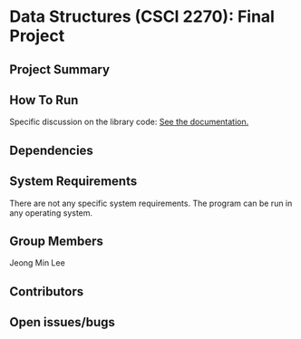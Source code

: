 # Data Structures (CSCI 2270): Final Project

## Project Summary




## How To Run

Specific discussion on the library code: [See the documentation.](https://github.com/jele5104/Lee_CSCI2270_FinalProject/blob/master/project_documentation.md)


## Dependencies




## System Requirements

There are not any specific system requirements. The program can be run in any operating system.


## Group Members

Jeong Min Lee



## Contributors




## Open issues/bugs
